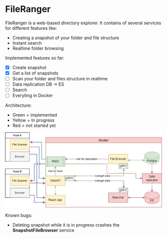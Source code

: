 # FileRanger

FileRanger is a web-based directory explorer. It contains of several services for different features like:

* Creating a snapshot of your folder and file structure
* Instant search
* Realtime folder browsing

Implemented features so far:

- [x] Create snapshot
- [x] Get a list of snapshots
- [ ] Scan your folder and files structure in realtime
- [ ] Data replication DB -> ES
- [ ] Search
- [ ] Everyting in Docker

Architecture:

* Green = implemented
* Yellow = In progress
* Red = not started yet

![File Ranger Architecture](https://github.com/afanevgoda/FileRanger/raw/main/FileRanger%20Architecture.jpg)

Known bugs:

* Deleting snapshot while it is in progress crashes the **SnapshotFileBrowser** service